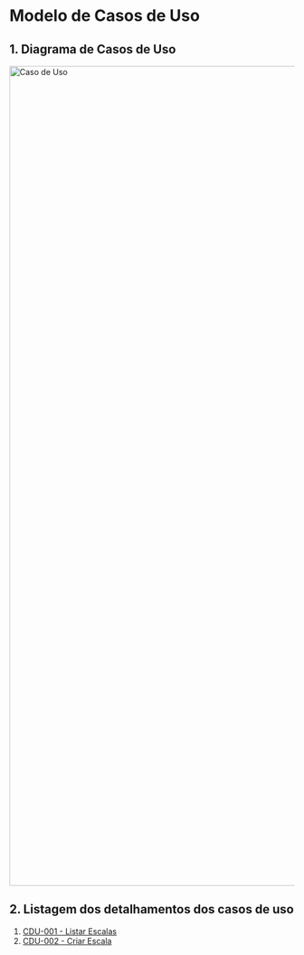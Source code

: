 # Modelo de Casos de Uso

## 1. Diagrama de Casos de Uso

<img width="2309" height="1449" alt="Caso de Uso" src="https://github.com/user-attachments/assets/8e86828f-930f-4047-bcf3-14a2bb36613a" />

## 2. Listagem dos detalhamentos dos casos de uso

1. [CDU-001 - Listar Escalas](cdu-001/detalhamento-001.md)
2. [CDU-002 - Criar Escala](cdu-002/detalhamento-002.md)
